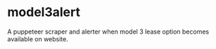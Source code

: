 # model3alert
A puppeteer scraper and alerter when model 3 lease option becomes available on website.

